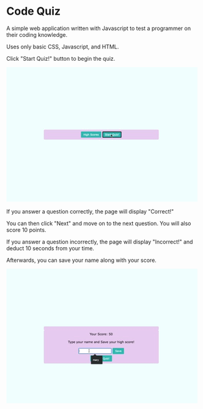 # Code Quiz

A simple web application written with Javascript to test a
programmer on their coding knowledge.

Uses only basic CSS, Javascript, and HTML.

Click "Start Quiz!" button to begin the quiz.

![quiz-example-gif](./assets/images/quiz_example.gif)

If you answer a question correctly, the page will display "Correct!"

You can then click "Next" and move on to the next question. You will also score 10 points.

If you answer a question incorrectly, the page will display "Incorrect!" and deduct
10 seconds from your time.

Afterwards, you can save your name along with your score.

![score-example-gif](./assets/images/score-example.gif)